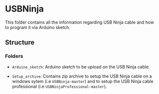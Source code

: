 # USBNinja

This folder contains all the information regarding USB Ninja cable and how to program it via Arduino sketch.

## Structure

### Folders

- `Arduino_sketch`: Arduino sketch to be upload on the USB Ninja cable.

- `Setup_archive`: Contains zip archive to setup the USB Ninja cable on a windows sytem (i.e `USBNinja-master`) and to setup the USB Ninja cable professional (i.e `USBNinjaProfessional-master`).